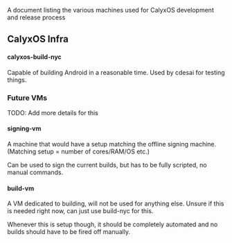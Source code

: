 A document listing the various machines used for CalyxOS development and release process

## CalyxOS Infra
#### calyxos-build-nyc
Capable of building Android in a reasonable time.
Used by cdesai for testing things.

### Future VMs
TODO: Add more details for this
#### signing-vm
A machine that would have a setup matching the offline signing machine. (Matching setup = number of cores/RAM/OS etc.)

Can be used to sign the current builds, but has to be fully scripted, no manual commands.

#### build-vm
A VM dedicated to building, will not be used for anything else. Unsure if this is needed right now, can just use build-nyc for this.

Whenever this is setup though, it should be completely automated and no builds should have to be fired off manually.